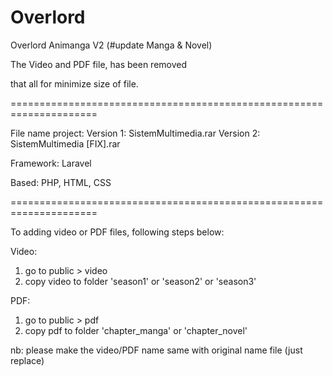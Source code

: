 # Overlord
Overlord Animanga V2 (#update Manga & Novel)

The Video and PDF file, has been removed

that all for minimize size of file.

=====================================================================

File name project: 
Version 1: SistemMultimedia.rar
Version 2: SistemMultimedia [FIX].rar

Framework: Laravel

Based: PHP, HTML, CSS

=====================================================================

To adding video or PDF files, following steps below:

Video:
1. go to public > video 
2. copy video to folder 'season1' or 'season2' or 'season3' 

PDF:
1. go to public > pdf 
2. copy pdf to folder 'chapter_manga' or 'chapter_novel'

nb: please make the video/PDF name same with original name file (just replace)
